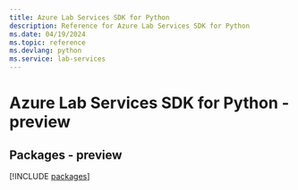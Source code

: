 ```yaml
---
title: Azure Lab Services SDK for Python
description: Reference for Azure Lab Services SDK for Python
ms.date: 04/19/2024
ms.topic: reference
ms.devlang: python
ms.service: lab-services
---
```

# Azure Lab Services SDK for Python - preview
## Packages - preview
[!INCLUDE [packages](lab-services-index.md)]